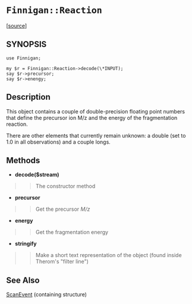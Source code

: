 # `Finnigan::Reaction` #

[[source](http://code.google.com/p/unfinnigan/source/browse/perl/Finnigan/lib/Finnigan/Reaction.pm)]

## SYNOPSIS ##

```
use Finnigan;

my $r = Finnigan::Reaction->decode(\*INPUT);
say $r->precursor;
say $r->enengy;
```

## Description ##

This object contains a couple of double-precision floating point
numbers that define the precursor ion M/z and the energy
of the fragmentation reaction.

There are other elements that currently remain unknown: a double (set
to 1.0 in all observations) and a couple longs.

## Methods ##

  * **decode($stream)**
> > The constructor method

  * **precursor**
> > Get the precursor _M/z_

  * **energy**
> > Get the fragmentation energy

  * **stringify**
> > Make a short text representation of the object (found inside Therom's "filter line")

## See Also ##

[ScanEvent](ScanEvent.md) (containing structure)